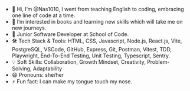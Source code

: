 - 👋 Hi, I’m @Nas1010, I went from teaching English to coding, embracing one line of code at a time.
- 👀 I’m interested in books and learning new skills which will take me on new journeys. 
- 🌱 Junior Software Developer at School of Code.
- 🛠️ Tech Stack & Tools: HTML, CSS, Javascript, Node.js, React.js, Vite, PostgreSQL, VSCode, GitHub, Express, Git, Postman, Vitest, TDD, Playwright, End-To-End Testing, Unit Testing, Typescript, Sentry.
- 💡 Soft Skills: Collaboration, Growth Mindset, Creativity, Problem-Solving, Adaptability
- 😄 Pronouns: she/her
- ⚡ Fun fact: I can make my tongue touch my nose. 

<!---
Nas1010/Nas1010 is a ✨ special ✨ repository because its `README.md` (this file) appears on your GitHub profile.
You can click the Preview link to take a look at your changes.
--->
